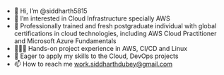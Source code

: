 - 👋 Hi, I’m @siddharth5815
- 👀 I’m interested in Cloud Infrastructure specially AWS
- 🌱 Professionally trained and fresh postgraduate individual with global certifications in cloud technologies, including AWS Cloud Practitioner and Microsoft Azure Fundamentals
- 🧑🏻‍💻 Hands-on project experience in AWS, CI/CD and Linux
- 💞️ Eager to apply my skills to the Cloud, DevOps projects
- 📫 How to reach me work.siddharthdubey@gmail.com

<!---
siddharth5815/siddharth5815 is a ✨ special ✨ repository because its `README.md` (this file) appears on your GitHub profile.
You can click the Preview link to take a look at your changes.
--->
